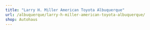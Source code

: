 ```yaml
---
title: "Larry H. Miller American Toyota Albuquerque"
url: /albuquerque/larry-h-miller-american-toyota-albuquerque/
shop: Autohaus
---
```


